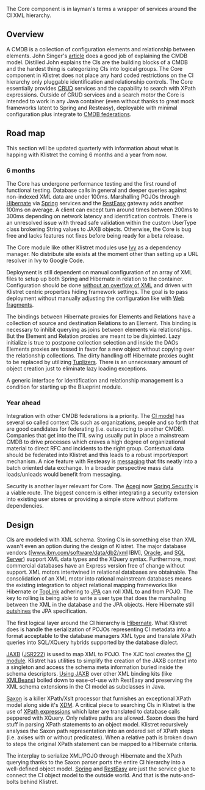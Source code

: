 The Core component is in layman's terms a wrapper of services around the CI XML hierarchy.

## Overview ##
A CMDB is a collection of configuration elements and relationship between elements.  John Singer's [article](http://www.tdan.com/view-articles/6904) does a good job of explaining the CMDB model.  Distilled John explains the CIs are the building blocks of a CMDB and the hardest thing is categorizing CIs into logical groups.  The Core component in Klistret does not place any hard coded restrictions on the CI hierarchy only pluggable identification and relationship controls.  The Core essentially provides [CRUD](http://en.wikipedia.org/wiki/Create,_read,_update_and_delete) services and the capability to search with XPath expressions.  Outside of CRUD services and a search motor the Core is intended to work in any Java container (even without thanks to great mock frameworks latent to Spring and Resteasy), deployable with minimal configuration plus integrate to [CMDB federations](http://www.informit.com/articles/article.aspx?p=1329141&seqNum=4).

## Road map ##
This section will be updated quarterly with information about what is happing with Klistret the coming 6 months and a year from now.

### 6 months ###
The Core has undergone performance testing and the first round of functional testing.  Database calls in general and deeper queries against non-indexed XML data are under 100ms.  Marshalling POJOs through [Hibernate](http://www.hibernate.org) via [Spring](http://www.springsource.org) services and the [RestEasy](http://www.jboss.org/resteasy) gateway adds another 100ms on average.  A client can except turn around times between 200ms to 300ms depending on network latency and identification controls.  There is an unresolved issue with thread safe validation within the custom UserType class brokering String values to JAXB objects.  Otherwise, the Core is bug free and lacks features not fixes before being ready for a beta release.

The Core module like other Klistret modules use [Ivy](http://ant.apache.org/ivy) as a dependency manager.  No distribute site exists at the moment other than setting up a URL resolver in Ivy to Google Code.

Deployment is still dependent on manual configuration of an array of XML files to setup up both Spring and Hibernate in relation to the container.  Configuration should be done [without an overflow of XML](http://nurkiewicz.blogspot.com/2011/01/spring-framework-without-xml-at-all.html) and driven with Klistret centric properties hiding framework settings.  The goal is to pass deployment without manually adjusting the configuration like with [Web fragments](http://www.youtube.com/watch?v=4BMLITXukdY).

The bindings between Hibernate proxies for Elements and Relations have a collection of source and destination Relations to an Element.  This binding is necessary to inhibit querying as joins between elements via relationships.  But the Element and Relation proxies are meant to be disjointed.  Lazy initialize is true to postpone collection selection and inside the DAOs Elements proxies are tossed in favor for a new object without copying over the relationship collections.  The dirty handling off Hibernate proxies ought to be replaced by utilizing [Tuplizers](http://java-world-id.blogspot.com/2010_04_07_archive.html).  There is an unnecessary amount of object creation just to eliminate lazy loading exceptions.

A generic interface for identification and relationship management is a condition for starting up the Blueprint module.

### Year ahead ###
Integration with other CMDB federations is a priority.  The [CI model](CI.md) has several so called context CIs such as organizations, people and so forth that are good candidates for federating (i.e. outsourcing to another CMDB).  Companies that get into the ITIL swing usually put in place a mainstream CMDB to drive processes which craves a high degree of organizational material to direct RFC and incidents to the right group.  Contextual data should be federated into Klistret and this leads to a robust import/export mechanism.  A nice feature with Resteasy is [messaging](http://www.jboss.org/hornetq/rest.html) that fits neatly into a batch oriented data exchange.  In a broader perspective mass data loads/unloads would benefit from messaging.

Security is another layer relevant for Core.  The [Acegi](http://www.acegisecurity.org) now [Spring Security](http://static.springsource.org/spring-security/site) is a viable route.  The biggest concern is either integrating a security extension into existing user stores or providing a simple store without platform dependencies.

## Design ##
CIs are modeled with XML schema.  Storing CIs in something else than XML wasn't even an option during the design of Klistret.  The major database vendors ([www.ibm.com/software/data/db2/xml IBM], [Oracle](http://www.oracle.com/technetwork/database/features/xmldb/index.html), and [SQL Server](http://msdn.microsoft.com/en-us/library/ms189887.aspx)) support XML data types and the XQuery syntax.  Furthermore, most commercial databases have an Express version free of change without support.  XML motors intertwined in relational databases are obtainable.  The consolidation of an XML motor into rational mainstream databases means the existing integration to object relational mapping frameworks like Hibernate or [TopLink](http://www.oracle.com/technetwork/middleware/toplink/overview/index.html) adhering to [JPA](http://en.wikipedia.org/wiki/Java_Persistence_API) can roll XML to and from POJO.  The key to rolling is being able to write a user type that does the marshaling between the XML in the database and the JPA objects.  Here Hibernate still [outshines](http://relation.to/Bloggers/ATypesafeCriteriaQueryAPIForJPA) the JPA specification.

The first logical layer around the CI hierarchy is [Hibernate](Hibernate.md).  What Klistret does is handle the serialization of POJOs representing CI metadata into a format acceptable to the database managers XML type and translate XPath queries into SQL/XQuery hybrids supported by the database dialect.

[JAXB](http://en.wikipedia.org/wiki/Java_Architecture_for_XML_Binding) ([JSR222](http://jcp.org/en/jsr/detail?id=222)) is used to map XML to POJO.  The XJC tool creates the [CI module](CI.md).  Klistret has utilities to simplify the creation of the JAXB context into a singleton and access the schema meta information buried inside the schema descriptors.  [Using JAXB](JAXB.md) over other XML binding kits (like [XMLBeans](http://xmlbeans.apache.org)) boiled down to ease-of-use with RestEasy and preserving the XML schema extensions in the CI model as subclasses in Java.

[Saxon](http://saxon.sourceforge.net) is a killer XPath/Xslt processor that furnishes an exceptional XPath model along side it's [XDM](http://www.w3.org/TR/xpath-datamodel).  A critical piece to searching CIs in Klistret is the use of [XPath expressions](Saxon.md) which later are translated to database calls peppered with XQuery.  Only relative paths are allowed.  Saxon does the hard stuff in parsing XPath statements to an object model.  Klistret recursively analyses the Saxon path representation into an ordered set of XPath steps (i.e. axises with or without predicates).  When a relative path is broken down to steps the original XPath statement can be mapped to a Hibernate criteria.

The interplay to serialize XML/POJO through Hibernate and the XPath querying thanks to the Saxon parser ports the entire CI hierarchy into a well-defined object model.  [Spring](Spring.md) and [RestEasy](RestEasy.md) are just the service glue to connect the CI object model to the outside world.  And that is the nuts-and-bolts behind Klistret.